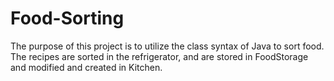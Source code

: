# Food-Sorting
The purpose of this project is to utilize the class syntax of Java to sort food. 
The recipes are sorted in the refrigerator, and are stored in FoodStorage and modified and created in Kitchen.
